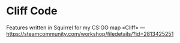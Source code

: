 # Cliff Code
Features written in Squirrel for my CS:GO map «Cliff» — https://steamcommunity.com/workshop/filedetails/?id=2813425251
